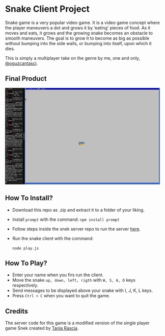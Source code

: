 # Snake Client Project

Snake game is a very popular video game. It is a video game concept where the player maneuvers a dot and grows it by ‘eating’ pieces of food. As it moves and eats, it grows and the growing snake becomes an obstacle to smooth maneuvers. The goal is to grow it to become as big as possible without bumping into the side walls, or bumping into itself, upon which it dies.

This is simply a multiplayer take on the genre by me, one and only, [@oguzcantasci](https://github.com/oguzcantasci). 

## Final Product

!["Final Product Sample"](./images/finalproduct.png)


## How To Install?

- Download this repo as .zip and extract it to a folder of your liking.

- Install `prompt` with the command:
  `npm install prompt`
  
- Follow steps inside the snek server repo to run the server [here](https://github.com/oguzcantasci/snek-multiplayer).

- Run the snake client with the command:

   `node play.js` 


 ## How To Play?

- Enter your name when you firs run the client.
- Move the snake `up, down, left, rigth` with `W, S, A, D` keys respectively.
- Send messages to be displayed above your snake with I, J, K, L keys.
- Press `Ctrl + C` when you want to quit the game.


## Credits

The server code for this game is a  modified version of the single player game Snek created by [Tania Rascia](https://www.taniarascia.com/).